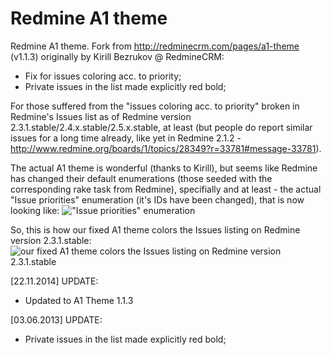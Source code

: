 Redmine A1 theme
================

Redmine A1 theme. Fork from http://redminecrm.com/pages/a1-theme (v1.1.3) originally by Kirill Bezrukov @ RedmineCRM:
* Fix for issues coloring acc. to priority;
* Private issues in the list made explicitly red bold;

For those suffered from the "issues coloring acc. to priority" broken in Redmine's Issues list as of Redmine version 2.3.1.stable/2.4.x.stable/2.5.x.stable, at least (but people do report similar issues for a long time already, like yet in Redmine 2.1.2 - http://www.redmine.org/boards/1/topics/28349?r=33781#message-33781).

The actual A1 theme is wonderful (thanks to Kirill), but seems like Redmine has changed their default enumerations (those seeded with the corresponding rake task from Redmine), specifially and at least - the actual "Issue priorities" enumeration (it's IDs have been changed), that is now looking like:
!["Issue priorities" enumeration](https://dl.dropboxusercontent.com/u/16588359/silkcode_a1-redmine-theme_fixed/issue_priorities.jpg)

So, this is how our fixed A1 theme colors the Issues listing on Redmine version 2.3.1.stable:
![our fixed A1 theme colors the Issues listing on Redmine version 2.3.1.stable](https://dl.dropboxusercontent.com/u/16588359/silkcode_a1-redmine-theme_fixed/coloring.jpg)

[22.11.2014] UPDATE:
* Updated to A1 Theme 1.1.3

[03.06.2013] UPDATE:
* Private issues in the list made explicitly red bold;
